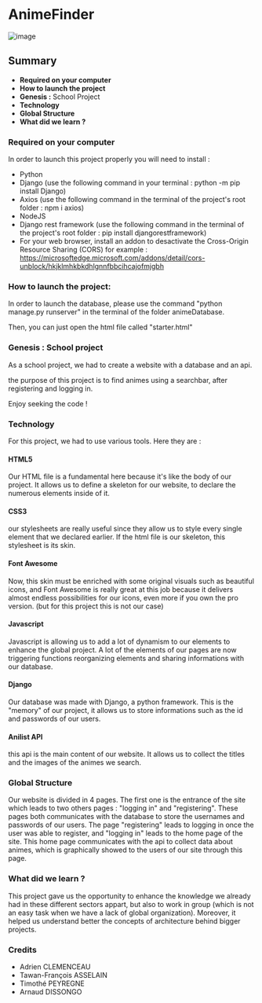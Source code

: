 # AnimeFinder

![image](https://user-images.githubusercontent.com/91453689/206312201-98f5f582-a1fb-4a3f-af14-449ba4b01548.png)

## Summary

- **Required on your computer**
- **How to launch the project**
- **Genesis :** School Project
- **Technology**
- **Global Structure**
- **What did we learn ?**

### Required on your computer

In order to launch this project properly you will need to install :
- Python 
- Django (use the following command in your terminal : python -m pip install Django)
- Axios (use the following command in the terminal of the project's root folder : npm i axios)
- NodeJS
- Django rest framework (use the following command in the terminal of the project's root folder : pip install djangorestframework)
- For your web browser, install an addon to desactivate the Cross-Origin Resource Sharing (CORS) for example : https://microsoftedge.microsoft.com/addons/detail/cors-unblock/hkjklmhkbkdhlgnnfbbcihcajofmjgbh

### How to launch the project:

In order to launch the database, please use the command "python manage.py runserver" in the terminal of the folder animeDatabase.

Then, you can just open the html file called "starter.html"

### Genesis : School project

As a school project, we had to create a website with a database and an api.

the purpose of this project is to find animes using a searchbar, after registering and logging in.

Enjoy seeking the code !

### Technology

For this project, we had to use various tools. Here they are :

#### HTML5

Our HTML file is a fundamental here because it's like the body of our project. It allows us to define a skeleton for our website, to declare the numerous elements inside of it.  

#### CSS3

our stylesheets are really useful since they allow us to style every single element that we declared earlier. If the html file is our skeleton, this stylesheet is its skin.

#### Font Awesome

Now, this skin must be enriched with some original visuals such as beautiful icons, and Font Awesome is really great at this job because it delivers almost endless possibilities for our icons, even more if you own the pro version. (but for this project this is not our case)   

#### Javascript

Javascript is allowing us to add a lot of dynamism to our elements to enhance the global project. A lot of the elements of our pages are now triggering functions reorganizing elements and sharing informations with our database.

#### Django

Our database was made with Django, a python framework. This is the "memory" of our project, it allows us to store informations such as the id and passwords of our users.

#### Anilist API

this api is the main content of our website. It allows us to collect the titles and the images of the animes we search.

### Global Structure

Our website is divided in 4 pages. The first one is the entrance of the site which leads to two others pages : "logging in" and "registering". These pages both communicates with the database to store the usernames and passwords of our users. The page "registering" leads to logging in once the user was able to register, and "logging in" leads to the home page of the site. This home page communicates with the api to collect data about animes, which is graphically showed to the users of our site through this page.

### What did we learn ?

This project gave us the opportunity to enhance the knowledge we already had in these different sectors appart, but also to work in group (which is not an easy task when we have a lack of global organization). Moreover, it helped us understand better the concepts of architecture behind bigger projects.

### Credits

- Adrien CLEMENCEAU
- Tawan-François ASSELAIN
- Timothé PEYREGNE
- Arnaud DISSONGO
